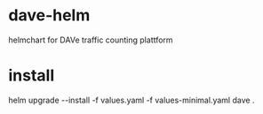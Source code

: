 # dave-helm
helmchart for DAVe traffic counting plattform

# install
helm upgrade --install -f values.yaml -f values-minimal.yaml dave .
